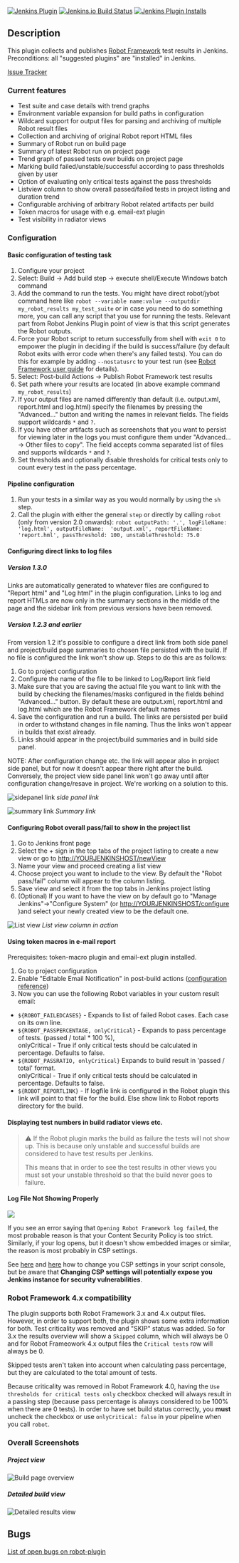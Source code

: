 [![Jenkins Plugin](https://img.shields.io/jenkins/plugin/v/robot.svg)](https://plugins.jenkins.io/robot)
[![Jenkins.io Build Status](https://ci.jenkins.io/buildStatus/icon?job=Plugins%2Frobot-plugin%2Fmaster)](https://ci.jenkins.io/job/Plugins/job/robot-plugin/job/master/)
[![Jenkins Plugin Installs](https://img.shields.io/jenkins/plugin/i/robot.svg?color=blue)](https://plugins.jenkins.io/robot)  

## Description

This plugin collects and publishes [Robot
Framework](http://robotframework.org/ "Robot Framework Home")
test results in Jenkins.  
Preconditions: all "suggested plugins" are "installed" in Jenkins.

[Issue
Tracker](https://issues.jenkins-ci.org/issues/?jql=project+%3D+JENKINS+AND+component+%3D+robot-plugin)

### Current features

-   Test suite and case details with trend graphs
-   Environment variable expansion for build paths in configuration
-   Wildcard support for output files for parsing and archiving of
    multiple Robot result files
-   Collection and archiving of original Robot report HTML files
-   Summary of Robot run on build page
-   Summary of latest Robot run on project page
-   Trend graph of passed tests over builds on project page
-   Marking build failed/unstable/successful according to pass
    thresholds given by user
-   Option of evaluating only critical tests against the pass thresholds
-   Listview column to show overall passed/failed tests in project
    listing and duration trend
-   Configurable archiving of arbitrary Robot related artifacts per
    build 
-   Token macros for usage with e.g. email-ext plugin
-   Test visibility in radiator views

### Configuration

#### Basic configuration of testing task

1.  Configure your project
2.  Select: Build -\> Add build step -\> execute shell/Execute Windows
    batch command
3.  Add the command to run the tests. You might have direct robot/jybot
    command here like `robot --variable name:value --outputdir
    my_robot_results my_test_suite` or in case you need to do
    something more, you can call any script that you use for running the
    tests. Relevant part from Robot Jenkins Plugin point of view is that
    this script generates the Robot outputs.
4.  Force your Robot script to return successfully from shell with `exit
    0` to empower the plugin in deciding if the build is success/failure
    (by default Robot exits with error code when there's any failed
    tests). You can do this for example by adding `--nostatusrc` to your
    test run (see
    [Robot Framework user guide](http://robotframework.org/robotframework/latest/RobotFrameworkUserGuide.html#return-codes)
    for details).
5.  Select: Post-build Actions -\> Publish Robot Framework test results
6.  Set path where your results are located (in above example command
    `my_robot_results`)
7.  If your output files are named differently than default (i.e.
    output.xml, report.html and log.html) specify the filenames by
    pressing the "Advanced..." button and writing the names in relevant
    fields. The fields support wildcards `*` and `?`.
8.  If you have other artifacts such as screenshots that you want to
    persist for viewing later in the logs you must configure them under
    "Advanced... -\> Other files to copy". The field accepts comma
    separated list of files and supports wildcards `*` and `?`.
9.  Set thresholds and optionally disable thresholds for critical tests
    only to count every test in the pass percentage.

#### Pipeline configuration

1. Run your tests in a similar way as you would normally by using the `sh` step.
2. Call the plugin with either the general `step` or directly by calling `robot` (only from
   version 2.0 onwards): `robot outputPath: '.', logFileName: 'log.html', outputFileName: 
   'output.xml', reportFileName: 'report.hml', passThreshold: 100, unstableThreshold: 75.0`

#### Configuring direct links to log files

##### Version 1.3.0

Links are automatically generated to whatever files are configured to
"Report html" and "Log html" in the plugin configuration. Links to log
and report HTMLs are now only in the summary sections in the middle of
the page and the sidebar link from previous versions have been removed.

##### Version 1.2.3 and earlier

From version 1.2 it's possible to configure a direct link from both
side panel and project/build page summaries to chosen file persisted with
the build. If no file is configured the link won't show up. Steps to do
this are as follows:

1.  Go to project configuration
2.  Configure the name of the file to be linked to Log/Report link field
3.  Make sure that you are saving the actual file you want to link with
    the build by checking the filenames/masks configured in the fields
    behind "Advanced..." button. By default these are output.xml,
    report.html and log.html which are the Robot Framework default names
4.  Save the configuration and run a build. The links are persisted per
    build in order to withstand changes in file naming. Thus the links
    won't appear in builds that exist already.
5.  Links should appear in the project/build summaries and in build
    side panel.

NOTE: After configuration change etc. the link will appear also in
project side panel, but for now it doesn't appear there right after the
build. Conversely, the project view side panel link won't go away until
after configuration change/resave in project. We're working on a
solution to this.

![sidepanel link](images/sidepanel.png)
*side panel link*

![summary link](images/robot_4_table.png)
*Summary link*

#### Configuring Robot overall pass/fail to show in the project list

1.  Go to Jenkins front page
2.  Select the + sign in the top tabs of the project listing to create a
    new view or go to
    [http://YOURJENKINSHOST/newView](http://yourjenkinshost/newView)
3.  Name your view and proceed creating a list view
4.  Choose project you want to include to the view. By default the
    "Robot pass/fail" column will appear to the column listing.
5.  Save view and select it from the top tabs in Jenkins project listing
6.  (Optional) If you want to have the view on by default go to "Manage
    Jenkins"-\>"Configure System" (or
    [http://YOURJENKINSHOST/configure](http://yourjenkinshost/configure)
    )and select your newly created view to be the default one.

![List view](images/robot_view_column.png)
*List view column in action*

#### Using token macros in e-mail report

Prerequisites: token-macro plugin and email-ext plugin installed.

1.  Go to project configuration
2.  Enable "Editable Email Notification" in post-build actions
    ([configuration
    reference](https://wiki.jenkins-ci.org/display/JENKINS/Email-ext+plugin))
3.  Now you can use the following Robot variables in your custom result
    email:

-   `${ROBOT_FAILEDCASES}` - Expands to list of failed Robot cases. Each
    case on its own line.
-   `${ROBOT_PASSPERCENTAGE, onlyCritical}` - Expands to pass percentage
    of tests. (passed / total \* 100 %),  
    onlyCritical - True if only critical tests should be calculated in
    percentage. Defaults to false.
-   `${ROBOT_PASSRATIO, onlyCritical}` Expands to build result in 'passed
    / total' format.  
    onlyCritical - True if only critical tests should be calculated in
    percentage. Defaults to false.
-   `${ROBOT_REPORTLINK}` - If logfile link is configured in the Robot
    plugin this link will point to that file for the build. Else show
    link to Robot reports directory for the build.

#### Displaying test numbers in build radiator views etc.

> :warning: If the Robot plugin marks the build as failure the tests will not show
up. This is because only unstable and successful builds are considered
to have test results per Jenkins.
>
>This means that in order to see the test results in other views you must
set your unstable threshold so that the build never goes to failure.

#### Log File Not Showing Properly

![](images/log_fail_open.png)

If you see an error saying that `Opening Robot Framework log failed`, the most probable reason
is that your Content Security Policy is too strict. Similarly, if your log opens, but it doesn't
show embedded images or similar, the reason is most probably in CSP settings.

See [here](https://www.jenkins.io/doc/book/system-administration/security/configuring-content-security-policy/)
and [here](https://content-security-policy.com/) how to change you CSP settings in your script console,
but be aware that **Changing CSP settings will potentially expose you Jenkins instance for
security vulnerabilities**.

### Robot Framework 4.x compatibility

The plugin supports both Robot Framework 3.x and 4.x output files. However, in order to support both, the plugin
shows some extra information for both. Test criticality was removed and "SKIP" status was added. So for 3.x the
results overview will show a `Skipped` column, which will always be 0 and for Robot Frameowork 4.x output files
the `Critical tests` row will always be 0.

Skipped tests aren't taken into account when calculating pass percentage, but they are calculated to the total
amount of tests.

Because criticality was removed in Robot Framework 4.0, having the `Use thresholds for critical tests only` checkbox
checked will always result in a passing step (because pass percentage is always considered to be 100% when there are
0 tests). In order to have set build status correctly, you **must** uncheck the checkbox or use `onlyCritical: false`
in your pipeline when you call `robot`.

### Overall Screenshots


##### Project view

![Build page overview](images/build_page.png)


##### Detailed build view

![Detailed results view](images/detailed.png)

## Bugs

[List of open bugs on
robot-plugin](https://issues.jenkins-ci.org/issues/?jql=component%20%3D%20robot-plugin%20AND%20resolution%20is%20EMPTY%20ORDER%20BY%20updated%20DESC)